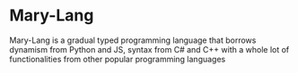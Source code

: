 # Mary-Lang
Mary-Lang is a gradual typed programming language that borrows dynamism from Python and JS, syntax from C# and C++ with a whole lot of functionalities from other popular programming languages
